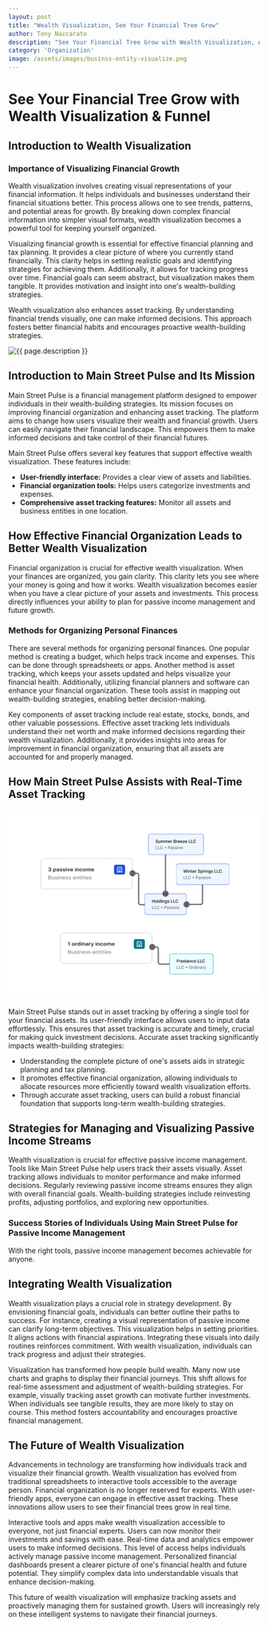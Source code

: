 ```yaml
---
layout: post
title: "Wealth Visualization, See Your Financial Tree Grow"
author: Tony Naccarato
description: "See Your Financial Tree Grow with Wealth Visualization, Asset tracking, and Main Street Pulse's Wealth Funnel"
category: 'Organization'
image: /assets/images/businss-entity-visualize.png
---
```

<h1>See Your Financial Tree Grow with Wealth Visualization & Funnel</h1>

<h2>Introduction to Wealth Visualization</h2>

<h3>Importance of Visualizing Financial Growth</h3>
<p>Wealth visualization involves creating visual representations of your financial information. It helps individuals and businesses understand their financial situations better. This process allows one to see trends, patterns, and potential areas for growth. By breaking down complex financial information into simpler visual formats, wealth visualization becomes a powerful tool for keeping yourself organized.</p>

<p>Visualizing financial growth is essential for effective financial planning and tax planning. It provides a clear picture of where you currently stand financially. This clarity helps in setting realistic goals and identifying strategies for achieving them. Additionally, it allows for tracking progress over time. Financial goals can seem abstract, but visualization makes them tangible. It provides motivation and insight into one's wealth-building strategies.</p>

<p>Wealth visualization also enhances asset tracking. By understanding financial trends visually, one can make informed decisions. This approach fosters better financial habits and encourages proactive wealth-building strategies.</p>

<p><img src="{{ page.image }}" alt="{{ page.description }}" class="img-fluid"></p>

<h2>Introduction to Main Street Pulse and Its Mission</h2>

<p>Main Street Pulse is a financial management platform designed to empower individuals in their wealth-building strategies. Its mission focuses on improving financial organization and enhancing asset tracking. The platform aims to change how users visualize their wealth and financial growth. Users can easily navigate their financial landscape. This empowers them to make informed decisions and take control of their financial futures.</p>

<p>Main Street Pulse offers several key features that support effective wealth visualization. These features include:</p>
<ul>
    <li><strong>User-friendly interface:</strong> Provides a clear view of assets and liabilities.</li>
    <li><strong>Financial organization tools:</strong> Helps users categorize investments and expenses.</li>
    <li><strong>Comprehensive asset tracking features:</strong> Monitor all assets and business entities in one location.</li>
</ul>

<h2>How Effective Financial Organization Leads to Better Wealth Visualization</h2>

<p>Financial organization is crucial for effective wealth visualization. When your finances are organized, you gain clarity. This clarity lets you see where your money is going and how it works. Wealth visualization becomes easier when you have a clear picture of your assets and investments. This process directly influences your ability to plan for passive income management and future growth.</p>

<h3>Methods for Organizing Personal Finances</h3>
<p>There are several methods for organizing personal finances. One popular method is creating a budget, which helps track income and expenses. This can be done through spreadsheets or apps. Another method is asset tracking, which keeps your assets updated and helps visualize your financial health. Additionally, utilizing financial planners and software can enhance your financial organization. These tools assist in mapping out wealth-building strategies, enabling better decision-making.</p>

<p>Key components of asset tracking include real estate, stocks, bonds, and other valuable possessions. Effective asset tracking lets individuals understand their net worth and make informed decisions regarding their wealth visualization. Additionally, it provides insights into areas for improvement in financial organization, ensuring that all assets are accounted for and properly managed.</p>

<h2>How Main Street Pulse Assists with Real-Time Asset Tracking</h2>

<p><img src="/assets/images/businss-entity-visualize.png" alt="{{ page.description }}" class="img-fluid"></p>

<p>Main Street Pulse stands out in asset tracking by offering a single tool for your financial assets. Its user-friendly interface allows users to input data effortlessly. This ensures that asset tracking is accurate and timely, crucial for making quick investment decisions. Accurate asset tracking significantly impacts wealth-building strategies:</p>
<ul>
    <li>Understanding the complete picture of one's assets aids in strategic planning and tax planning.</li>
    <li>It promotes effective financial organization, allowing individuals to allocate resources more efficiently toward wealth visualization efforts.</li>
    <li>Through accurate asset tracking, users can build a robust financial foundation that supports long-term wealth-building strategies.</li>
</ul>

<h2>Strategies for Managing and Visualizing Passive Income Streams</h2>

<p>Wealth visualization is crucial for effective passive income management. Tools like Main Street Pulse help users track their assets visually. Asset tracking allows individuals to monitor performance and make informed decisions. Regularly reviewing passive income streams ensures they align with overall financial goals. Wealth-building strategies include reinvesting profits, adjusting portfolios, and exploring new opportunities.</p>

<h3>Success Stories of Individuals Using Main Street Pulse for Passive Income Management</h3>
<p>With the right tools, passive income management becomes achievable for anyone.</p>

<h2>Integrating Wealth Visualization</h2>

<p>Wealth visualization plays a crucial role in strategy development. By envisioning financial goals, individuals can better outline their paths to success. For instance, creating a visual representation of passive income can clarify long-term objectives. This visualization helps in setting priorities. It aligns actions with financial aspirations. Integrating these visuals into daily routines reinforces commitment. With wealth visualization, individuals can track progress and adjust their strategies.</p>

<p>Visualization has transformed how people build wealth. Many now use charts and graphs to display their financial journeys. This shift allows for real-time assessment and adjustment of wealth-building strategies. For example, visually tracking asset growth can motivate further investments. When individuals see tangible results, they are more likely to stay on course. This method fosters accountability and encourages proactive financial management.</p>

<h2>The Future of Wealth Visualization</h2>

<p>Advancements in technology are transforming how individuals track and visualize their financial growth. Wealth visualization has evolved from traditional spreadsheets to interactive tools accessible to the average person. Financial organization is no longer reserved for experts. With user-friendly apps, everyone can engage in effective asset tracking. These innovations allow users to see their financial trees grow in real time.</p>

<p>Interactive tools and apps make wealth visualization accessible to everyone, not just financial experts. Users can now monitor their investments and savings with ease. Real-time data and analytics empower users to make informed decisions. This level of access helps individuals actively manage passive income management. Personalized financial dashboards present a clearer picture of one's financial health and future potential. They simplify complex data into understandable visuals that enhance decision-making.</p>

<p>This future of wealth visualization will emphasize tracking assets and proactively managing them for sustained growth. Users will increasingly rely on these intelligent systems to navigate their financial journeys.</p>